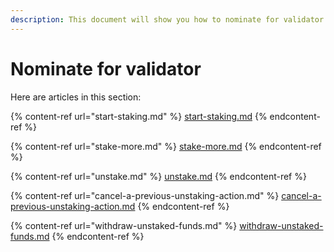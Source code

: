 ```yaml
---
description: This document will show you how to nominate for validator using SubWallet.
---
```


# Nominate for validator

Here are articles in this section:&#x20;

{% content-ref url="start-staking.md" %}
[start-staking.md](start-staking.md)
{% endcontent-ref %}

{% content-ref url="stake-more.md" %}
[stake-more.md](stake-more.md)
{% endcontent-ref %}

{% content-ref url="unstake.md" %}
[unstake.md](unstake.md)
{% endcontent-ref %}

{% content-ref url="cancel-a-previous-unstaking-action.md" %}
[cancel-a-previous-unstaking-action.md](cancel-a-previous-unstaking-action.md)
{% endcontent-ref %}

{% content-ref url="withdraw-unstaked-funds.md" %}
[withdraw-unstaked-funds.md](withdraw-unstaked-funds.md)
{% endcontent-ref %}

